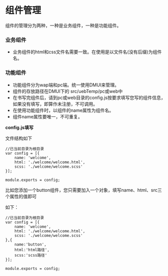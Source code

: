 # 组件管理

组件的管理分为两种，一种是业务组件，一种是功能组件。

### 业务组件

* 业务组件的html和css文件名需要一致。在使用是以文件名(没有后缀)为组件名。

### 功能组件

* 功能组件分为wap端和pc端。统一使用DMUI来管理。
* 组件的存放路径在DMUI下的 src/uebTemp/pc或web中
* 在书写完组件后，请到pc或web目录的config.js按要求填写您写的组件信息，如果没有填写，即算作未注册，不可调用。
* 在使用功能组件时，以组件的name属性为组件名。
* 组件name属性要唯一，不可重复。

**config.js填写**

文件结构如下

    //已当前目录为根目录
	var config = [{
		name: 'welcome',
		html: './welcome/welcome.html',
		scss: './welcome/welcome.scss'
	}];
	
	module.exports = config;

比如您添加一个button组件，您只需要加入一个对象，填写name、html、src三个属性的值即可

如下：
	
	
	//已当前目录为根目录
	var config = [{
		name: 'welcome',
		html: './welcome/welcome.html',
		scss: './welcome/welcome.scss'
	},{
		name:'button',
		html:'html路径',
		scss:'scss路径'
	}];
	
	module.exports = config;

